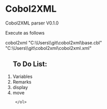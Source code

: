 # Cobol2XML
Cobol2XML parser V0.1.0

Execute as follows

cobol2xml "C:\\Users\\<your user name>\\git\\cobol2xml\\base.cbl" "C:\\Users\\<your user name>\\git\\cobol2xml\\cobol2xml.xml"
  
  <div>
    <ol>
      <h2>To Do List:</h2>
      <li>Variables</li>
      <li>Remarks</li>
      <li>display</li>
      <li>move</li>

     </ol>
  </div>
